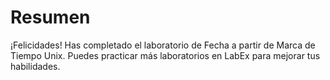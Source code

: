 # Resumen

¡Felicidades! Has completado el laboratorio de Fecha a partir de Marca de Tiempo Unix. Puedes practicar más laboratorios en LabEx para mejorar tus habilidades.
